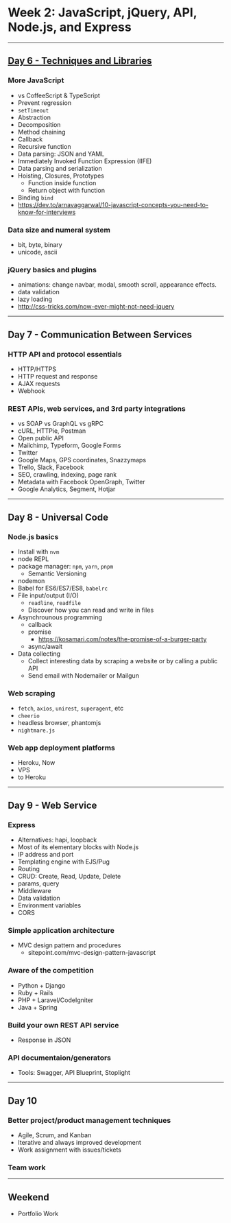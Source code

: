 # Week 2: JavaScript, jQuery, API, Node.js, and Express

--------------------------------------------------------------------------------

## [Day 6 - Techniques and Libraries]()

### More JavaScript

- vs CoffeeScript & TypeScript
- Prevent regression
- `setTimeout`
- Abstraction
- Decomposition
- Method chaining
- Callback
- Recursive function
- Data parsing: JSON and YAML
- Immediately Invoked Function Expression (IIFE)
- Data parsing and serialization
- Hoisting, Closures, Prototypes
  - Function inside function
  - Return object with function
- Binding `bind`
- https://dev.to/arnavaggarwal/10-javascript-concepts-you-need-to-know-for-interviews

### Data size and numeral system

- bit, byte, binary
- unicode, ascii

### jQuery basics and plugins

- animations: change navbar, modal, smooth scroll, appearance effects.
- data validation
- lazy loading
- <http://css-tricks.com/now-ever-might-not-need-jquery>

--------------------------------------------------------------------------------

## Day 7 - Communication Between Services

### HTTP API and protocol essentials

- HTTP/HTTPS
- HTTP request and response
- AJAX requests
- Webhook

### REST APIs, web services, and 3rd party integrations

- vs SOAP vs GraphQL vs gRPC
- cURL, HTTPie, Postman
- Open public API
- Mailchimp, Typeform, Google Forms
- Twitter
- Google Maps, GPS coordinates, Snazzymaps
- Trello, Slack, Facebook
- SEO, crawling, indexing, page rank
- Metadata with Facebook OpenGraph, Twitter
- Google Analytics, Segment, Hotjar

--------------------------------------------------------------------------------

## Day 8 - Universal Code

### Node.js basics

- Install with `nvm`
- node REPL
- package manager: `npm`, `yarn`, `pnpm`
  - Semantic Versioning
- nodemon
- Babel for ES6/ES7/ES8, `babelrc`
- File input/output (I/O)
  - `readline`, `readfile`
  - Discover how you can read and write in files
- Asynchrounous programming
  - callback
  - promise
    - https://kosamari.com/notes/the-promise-of-a-burger-party
  - async/await
- Data collecting
  - Collect interesting data by scraping a website or by calling a public API
  - Send email with Nodemailer or Mailgun

### Web scraping

- `fetch`, `axios`, `unirest`, `superagent`, etc
- `cheerio`
- headless browser, phantomjs
- `nightmare.js`

### Web app deployment platforms

- Heroku, Now
- VPS
- to Heroku

--------------------------------------------------------------------------------

## Day 9 - Web Service

### Express

- Alternatives: hapi, loopback
- Most of its elementary blocks with Node.js
- IP address and port
- Templating engine with EJS/Pug
- Routing
- CRUD: Create, Read, Update, Delete
- params, query
- Middleware
- Data validation
- Environment variables
- CORS

### Simple application architecture

- MVC design pattern and procedures
  - sitepoint.com/mvc-design-pattern-javascript

### Aware of the competition

- Python + Django
- Ruby + Rails
- PHP + Laravel/CodeIgniter
- Java + Spring

### Build your own REST API service

- Response in JSON

### API documentaion/generators

- Tools: Swagger, API Blueprint, Stoplight

--------------------------------------------------------------------------------

## Day 10

### Better project/product management techniques

- Agile, Scrum, and Kanban
- Iterative and always improved development
- Work assignment with issues/tickets

### Team work

--------------------------------------------------------------------------------

## Weekend

- Portfolio Work

